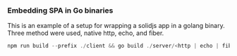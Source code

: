 ### Embedding SPA in Go binaries

This is an example of a setup for wrapping a solidjs app in a golang binary.
Three method were used, native http, echo, and fiber.

```javascript
npm run build --prefix ./client && go build ./server/<http | echo | fiber>
```
